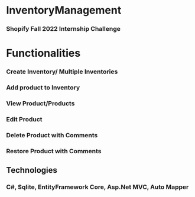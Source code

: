 # InventoryManagement
### Shopify Fall 2022 Internship Challenge

# Functionalities
### Create Inventory/ Multiple Inventories
### Add product to Inventory
### View Product/Products
### Edit Product
### Delete Product with Comments
### Restore Product with Comments

## Technologies
### C#, Sqlite, EntityFramework Core, Asp.Net MVC, Auto Mapper 
